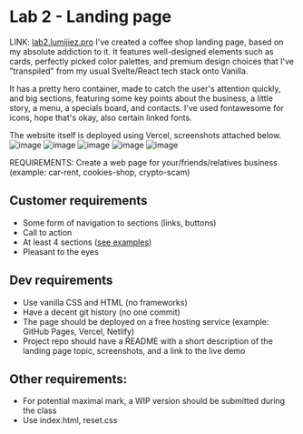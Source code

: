 # Lab 2 - Landing page

LINK: [lab2.lumijiez.pro](https://lab2.lumijiez.pro)
I've created a coffee shop landing page, based on my absolute addiction to it. It features well-designed elements such as cards, perfectly picked color palettes, and premium design choices that I've "transpiled" from my usual Svelte/React tech stack onto Vanilla.

It has a pretty hero container, made to catch the user's attention quickly, and big sections, featuring some key points about the business, a little story, a menu, a specials board, and contacts. I've used fontawesome for icons, hope that's okay, also certain linked fonts.

The website itself is deployed using Vercel, screenshots attached below.
![image](https://github.com/user-attachments/assets/b4f5ecb6-de53-4761-8299-bab51fc82f93)
![image](https://github.com/user-attachments/assets/238ca354-233f-4cf2-9701-8d589923d58e)
![image](https://github.com/user-attachments/assets/e32ec0a7-4ed7-48e6-a857-e44669a2d4c7)
![image](https://github.com/user-attachments/assets/1ca190b3-eb6a-4139-9308-201d05cdf7a8)
![image](https://github.com/user-attachments/assets/689cd124-d947-4f43-92a3-6881b2eefeca)


REQUIREMENTS:
Create a web page for your/friends/relatives business (example: car-rent, cookies-shop, crypto-scam)

## Customer requirements

- Some form of navigation to sections (links, buttons)
- Call to action
- At least 4 sections ([see examples](https://webflow.com/blog/high-converting-landing-page))
- Pleasant to the eyes

## Dev requirements

- Use vanilla CSS and HTML (no frameworks)
- Have a decent git history (no one commit)
- The page should be deployed on a free hosting service (example: GitHub Pages, Vercel, Netlify)
- Project repo should have a README with a short description of the landing page topic, screenshots, and a link to the live demo

## Other requirements:

- For potential maximal mark, a WIP version should be submitted during the class
- Use index.html, reset.css
